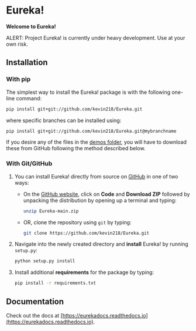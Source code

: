 # Eureka!

**Welcome to Eureka!**

ALERT: Project Eureka! is currently under heavy development. Use at your own risk.

## Installation

### With pip

The simplest way to install the Eureka! package is with the following one-line command:

```bash
pip install git+git://github.com/kevin218/Eureka.git
```

where specific branches can be installed using:

```bash
pip install git+git://github.com/kevin218/Eureka.git@mybranchname
```

If you desire any of the files in the [demos folder](https://github.com/kevin218/Eureka/tree/main/demos), you will have to download these from
GitHub following the method described below.

### With Git/GitHub

1. You can install Eureka! directly from source on [GitHub](http://github.com/kevin218/Eureka) in one of two ways:
	- On the [GitHub website](http://github.com/kevin218/Eureka), click on **Code** and **Download ZIP** followed by unpacking the distribution by opening up a terminal and typing:

		```bash
		unzip Eureka-main.zip
		```

	- OR, clone the repository using ``git`` by typing:

		```bash
		git clone https://github.com/kevin218/Eureka.git
		```

2. Navigate into the newly created directory and **install** Eureka! by running ``setup.py``:

	```bash
	python setup.py install
	```

3. Install additional **requirements** for the package by typing:

	```bash
	pip install -r requirements.txt
	```


## Documentation

Check out the docs at [https://eurekadocs.readthedocs.io](https://eurekadocs.readthedocs.io).
